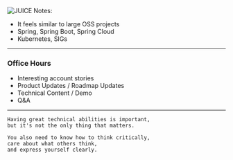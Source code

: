 ![JUICE](images/office-hours-plan.png "Office Hours Plan")
Notes:
- It feels similar to large OSS projects
- Spring, Spring Boot, Spring Cloud
- Kubernetes, SIGs
---
### Office Hours
- Interesting account stories
- Product Updates / Roadmap Updates
- Technical Content / Demo
- Q&A

---

```text
Having great technical abilities is important,
but it's not the only thing that matters.

You also need to know how to think critically, 
care about what others think, 
and express yourself clearly.
```
